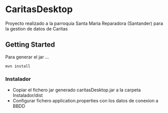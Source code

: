 # CaritasDesktop

Proyecto realizado a la parroquia Santa Maria Reparadora (Santander) para la gestion de datos de Caritas

## Getting Started

Para generar el jar ... 
```
mvn install
```
### Instalador

* Copiar el fichero jar generado caritasDesktop.jar a la carpeta Instalador/dist
* Configurar fichero application.properties con los datos de conexion a BBDD 	








